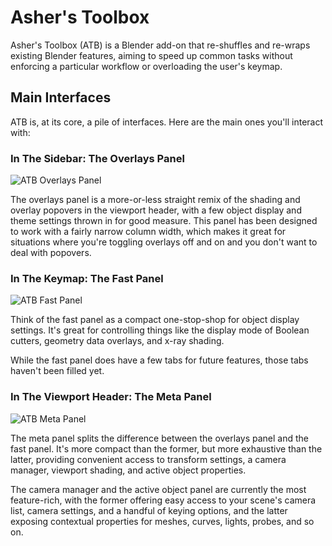 # Asher's Toolbox

Asher's Toolbox (ATB) is a Blender add-on that re-shuffles and re-wraps existing Blender features, aiming to speed up common tasks without enforcing a particular workflow or overloading the user's keymap.

## Main Interfaces

ATB is, at its core, a pile of interfaces. Here are the main ones you'll interact with:

### In The Sidebar: The Overlays Panel

![ATB Overlays Panel](https://i.imgur.com/SMJmaBR.png) 

The overlays panel is a more-or-less straight remix of the shading and overlay popovers in the viewport header, with a few object display and theme settings thrown in for good measure. This panel has been designed to work with a fairly narrow column width, which makes it great for situations where you're toggling overlays off and on and you don't want to deal with popovers.

### In The Keymap: The Fast Panel

![ATB Fast Panel](https://i.imgur.com/6Yocaox.png)

Think of the fast panel as a compact one-stop-shop for object display settings. It's great for controlling things like the display mode of Boolean cutters, geometry data overlays, and x-ray shading.

While the fast panel does have a few tabs for future features, those tabs haven't been filled yet.

### In The Viewport Header: The Meta Panel

![ATB Meta Panel](https://i.imgur.com/oQtCxAF.png)

The meta panel splits the difference between the overlays panel and the fast panel. It's more compact than the former, but more exhaustive than the latter, providing convenient access to transform settings, a camera manager, viewport shading, and active object properties.

The camera manager and the active object panel are currently the most feature-rich, with the former offering easy access to your scene's camera list, camera settings, and a handful of keying options, and the latter exposing contextual properties for meshes, curves, lights, probes, and so on.
